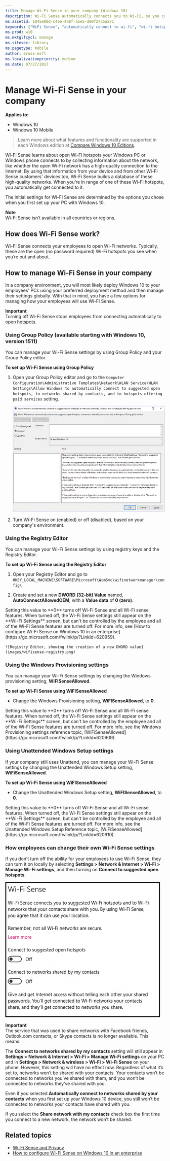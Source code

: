```yaml
---
title: Manage Wi-Fi Sense in your company (Windows 10)
description: Wi-Fi Sense automatically connects you to Wi-Fi, so you can get online quickly in more places.
ms.assetid: 1845e00d-c4ee-4a8f-a5e5-d00f2735a271
keywords: ["WiFi Sense", "automatically connect to wi-fi", "wi-fi hotspot connection"]
ms.prod: w10
ms.mktglfcycl: manage
ms.sitesec: library
ms.pagetype: mobile
author: eross-msft
ms.localizationpriority: medium
ms.date: 07/27/2017
---
```


# Manage Wi-Fi Sense in your company
**Applies to:**

-   Windows 10
-   Windows 10 Mobile

>Learn more about what features and functionality are supported in each Windows edition at [Compare Windows 10 Editions](https://www.microsoft.com/en-us/WindowsForBusiness/Compare).

Wi-Fi Sense learns about open Wi-Fi hotspots your Windows PC or Windows phone connects to by collecting information about the network, like whether the open Wi-Fi network has a high-quality connection to the Internet. By using that information from your device and from other Wi-Fi Sense customers' devices too, Wi-Fi Sense builds a database of these high-quality networks. When you’re in range of one of these Wi-Fi hotspots, you automatically get connected to it.

The initial settings for Wi-Fi Sense are determined by the options you chose when you first set up your PC with Windows 10.

**Note**<br>Wi-Fi Sense isn’t available in all countries or regions.

## How does Wi-Fi Sense work?
Wi-Fi Sense connects your employees to open Wi-Fi networks. Typically, these are the open (no password required) Wi-Fi hotspots you see when you’re out and about.

## How to manage Wi-Fi Sense in your company
In a company environment, you will most likely deploy Windows 10 to your employees' PCs using your preferred deployment method and then manage their settings globally. With that in mind, you have a few options for managing how your employees will use Wi-Fi Sense.

**Important**<br>Turning off Wi-Fi Sense stops employees from connecting automatically to open hotspots.

### Using Group Policy (available starting with Windows 10, version 1511)
You can manage your Wi-Fi Sense settings by using Group Policy and your Group Policy editor.

**To set up Wi-Fi Sense using Group Policy**

1.  Open your Group Policy editor and go to the `Computer Configuration\Administrative Templates\Network\WLAN Service\WLAN Settings\Allow Windows to automatically connect to suggested open hotspots, to networks shared by contacts, and to hotspots offering paid services` setting.

    ![Group Policy Editor, showing the Wi-Fi Sense setting](images/wifisense-grouppolicy.png)

2.  Turn Wi-Fi Sense on (enabled) or off (disabled), based on your company's environment.

### Using the Registry Editor
You can manage your Wi-Fi Sense settings by using registry keys and the Registry Editor.

**To set up Wi-Fi Sense using the Registry Editor**

1.  Open your Registry Editor and go to `HKEY_LOCAL_MACHINE\SOFTWARE\Microsoft\WcmSvc\wifinetworkmanager\config\`

2.  Create and set a new **DWORD (32-bit) Value** named, **AutoConnectAllowedOEM**, with a **Value data** of **0 (zero)**.
<p>Setting this value to **0** turns off Wi-Fi Sense and all Wi-Fi sense features. When turned off, the Wi-Fi Sense settings still appear on the **Wi-Fi Settings** screen, but can't be controlled by the employee and all of the Wi-Fi Sense features are turned off. For more info, see [How to configure Wi-Fi Sense on Windows 10 in an enterprise](https://go.microsoft.com/fwlink/p/?LinkId=620959).

    ![Registry Editor, showing the creation of a new DWORD value](images/wifisense-registry.png)

### Using the Windows Provisioning settings
You can manage your Wi-Fi Sense settings by changing the Windows provisioning setting, **WiFISenseAllowed**.

**To set up Wi-Fi Sense using WiFISenseAllowed**

-   Change the Windows Provisioning setting, **WiFISenseAllowed**, to **0**.
<p>Setting this value to **0** turns off Wi-Fi Sense and all Wi-Fi sense features. When turned off, the Wi-Fi Sense settings still appear on the **Wi-Fi Settings** screen, but can't be controlled by the employee and all of the Wi-Fi Sense features are turned off. For more info, see the Windows Provisioning settings reference topic, [WiFiSenseAllowed](https://go.microsoft.com/fwlink/p/?LinkId=620909).

### Using Unattended Windows Setup settings
If your company still uses Unattend, you can manage your Wi-Fi Sense settings by changing the Unattended Windows Setup setting, **WiFiSenseAllowed**.

**To set up Wi-Fi Sense using WiFISenseAllowed**

-   Change the Unattended Windows Setup setting, **WiFISenseAllowed**, to **0**.
<p>Setting this value to **0** turns off Wi-Fi Sense and all Wi-Fi sense features. When turned off, the Wi-Fi Sense settings still appear on the **Wi-Fi Settings** screen, but can't be controlled by the employee and all of the Wi-Fi Sense features are turned off. For more info, see the Unattended Windows Setup Reference topic, [WiFiSenseAllowed](https://go.microsoft.com/fwlink/p/?LinkId=620910).

### How employees can change their own Wi-Fi Sense settings
If you don’t turn off the ability for your employees to use Wi-Fi Sense, they can turn it on locally by selecting **Settings &gt; Network & Internet &gt; Wi-Fi &gt; Manage Wi-Fi settings**, and then turning on **Connect to suggested open hotspots**.

![Wi-Fi Sense options shown to employees if it's not turned off](images/wifisense-settingscreens.png)

**Important**<br>The service that was used to share networks with Facebook friends, Outlook.com contacts, or Skype contacts is no longer available. This means:

The **Connect to networks shared by my contacts** setting will still appear in **Settings &gt; Network & Internet &gt; Wi-Fi &gt; Manage Wi-Fi settings** on your PC and in **Settings &gt; Network & wireless &gt; Wi‑Fi &gt; Wi‑Fi Sense** on your phone. However, this setting will have no effect now. Regardless of what it’s set to, networks won’t be shared with your contacts. Your contacts won’t be connected to networks you’ve shared with them, and you won’t be connected to networks they’ve shared with you.

Even if you selected **Automatically connect to networks shared by your contacts** when you first set up your Windows 10 device, you still won’t be connected to networks your contacts have shared with you.

If you select the **Share network with my contacts** check box the first time you connect to a new network, the network won’t be shared.

## Related topics
- [Wi-Fi Sense and Privacy](https://go.microsoft.com/fwlink/p/?LinkId=620911)
- [How to configure Wi-Fi Sense on Windows 10 in an enterprise](https://go.microsoft.com/fwlink/p/?LinkId=620959)

 

 





